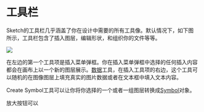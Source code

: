 # 工具栏

Sketch的工具栏几乎涵盖了你在设计中需要的所有工具像。默认情况下，如下图所示，工具栏包含了插入图层，编辑形状，和组织你的文件等等。

![](https://www.sketch.com/images/pages/docs/02-the-interface/toolbar.jpg)

在左边的第一个工具项是插入菜单弹框。你在插入菜单弹框中选择的任何插入内容都会在画布上以一个新的图层展示。[数据](https://www.sketch.com/docs/data/)工具，在插入工具项的右边，这个工具可以随机的在图像图层上填充真实的图片数据或者在文本框中填入文本内容。

Create Symbol工具可以让你将你选择的一个或者一组图层转换成[Symbol](https://www.sketch.com/docs/symbols)对象。

放大按钮可以



